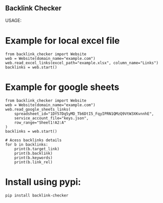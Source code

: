 Backlink Checker
-----------------
USAGE:
# Example for local excel file
```
from backlink_checker import Website
web = Website(domain_name="example.com")
web.read_excel_links(excel_path="example.xlsx", column_name="Links")
backlinks = web.start()
```
# Example for google sheets
```
from backlink_checker import Website
web = Website(domain_name="example.com")
web.read_google_sheets_links(
    spreadsheet_id="1DY57Dq5yMD_Tb6DtI5_FqyIPRN1QMzQ9VtW3XKvnnhE",
    service_account_file="keys.json",
    row_range="Sheet1!A2:A"
)
backlinks = web.start()
```
```
# Acess backlinks details
for b in backlinks:
    print(b.target_link)
    print(b.backlink)
    print(b.keywords)
    print(b.link_rel)
```

# Install using pypi:
```
pip install backlink-checker
```
